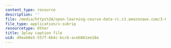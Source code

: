 ```yaml
---
content_type: resource
description: ''
file: /media/https%3A/open-learning-course-data-rc.s3.amazonaws.com/3-091sc-introduction-to-solid-state-chemistry-fall-2010/d9eab0e5557f6b4cbccbaceb861ee18a_czAWbZLxFNM.srt
file_type: application/x-subrip
resourcetype: Other
title: 3play caption file
uid: d9eab0e5-557f-6b4c-bccb-aceb861ee18a
---
```

